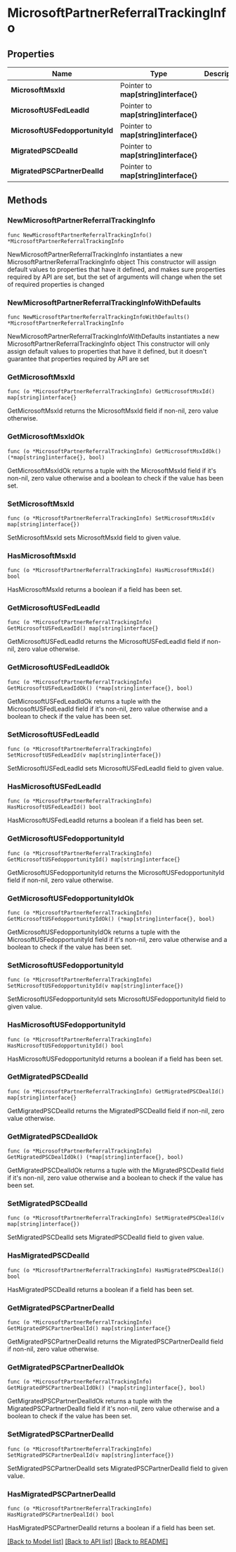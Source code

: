 # MicrosoftPartnerReferralTrackingInfo

## Properties

Name | Type | Description | Notes
------------ | ------------- | ------------- | -------------
**MicrosoftMsxId** | Pointer to **map[string]interface{}** |  | [optional] 
**MicrosoftUSFedLeadId** | Pointer to **map[string]interface{}** |  | [optional] 
**MicrosoftUSFedopportunityId** | Pointer to **map[string]interface{}** |  | [optional] 
**MigratedPSCDealId** | Pointer to **map[string]interface{}** |  | [optional] 
**MigratedPSCPartnerDealId** | Pointer to **map[string]interface{}** |  | [optional] 

## Methods

### NewMicrosoftPartnerReferralTrackingInfo

`func NewMicrosoftPartnerReferralTrackingInfo() *MicrosoftPartnerReferralTrackingInfo`

NewMicrosoftPartnerReferralTrackingInfo instantiates a new MicrosoftPartnerReferralTrackingInfo object
This constructor will assign default values to properties that have it defined,
and makes sure properties required by API are set, but the set of arguments
will change when the set of required properties is changed

### NewMicrosoftPartnerReferralTrackingInfoWithDefaults

`func NewMicrosoftPartnerReferralTrackingInfoWithDefaults() *MicrosoftPartnerReferralTrackingInfo`

NewMicrosoftPartnerReferralTrackingInfoWithDefaults instantiates a new MicrosoftPartnerReferralTrackingInfo object
This constructor will only assign default values to properties that have it defined,
but it doesn't guarantee that properties required by API are set

### GetMicrosoftMsxId

`func (o *MicrosoftPartnerReferralTrackingInfo) GetMicrosoftMsxId() map[string]interface{}`

GetMicrosoftMsxId returns the MicrosoftMsxId field if non-nil, zero value otherwise.

### GetMicrosoftMsxIdOk

`func (o *MicrosoftPartnerReferralTrackingInfo) GetMicrosoftMsxIdOk() (*map[string]interface{}, bool)`

GetMicrosoftMsxIdOk returns a tuple with the MicrosoftMsxId field if it's non-nil, zero value otherwise
and a boolean to check if the value has been set.

### SetMicrosoftMsxId

`func (o *MicrosoftPartnerReferralTrackingInfo) SetMicrosoftMsxId(v map[string]interface{})`

SetMicrosoftMsxId sets MicrosoftMsxId field to given value.

### HasMicrosoftMsxId

`func (o *MicrosoftPartnerReferralTrackingInfo) HasMicrosoftMsxId() bool`

HasMicrosoftMsxId returns a boolean if a field has been set.

### GetMicrosoftUSFedLeadId

`func (o *MicrosoftPartnerReferralTrackingInfo) GetMicrosoftUSFedLeadId() map[string]interface{}`

GetMicrosoftUSFedLeadId returns the MicrosoftUSFedLeadId field if non-nil, zero value otherwise.

### GetMicrosoftUSFedLeadIdOk

`func (o *MicrosoftPartnerReferralTrackingInfo) GetMicrosoftUSFedLeadIdOk() (*map[string]interface{}, bool)`

GetMicrosoftUSFedLeadIdOk returns a tuple with the MicrosoftUSFedLeadId field if it's non-nil, zero value otherwise
and a boolean to check if the value has been set.

### SetMicrosoftUSFedLeadId

`func (o *MicrosoftPartnerReferralTrackingInfo) SetMicrosoftUSFedLeadId(v map[string]interface{})`

SetMicrosoftUSFedLeadId sets MicrosoftUSFedLeadId field to given value.

### HasMicrosoftUSFedLeadId

`func (o *MicrosoftPartnerReferralTrackingInfo) HasMicrosoftUSFedLeadId() bool`

HasMicrosoftUSFedLeadId returns a boolean if a field has been set.

### GetMicrosoftUSFedopportunityId

`func (o *MicrosoftPartnerReferralTrackingInfo) GetMicrosoftUSFedopportunityId() map[string]interface{}`

GetMicrosoftUSFedopportunityId returns the MicrosoftUSFedopportunityId field if non-nil, zero value otherwise.

### GetMicrosoftUSFedopportunityIdOk

`func (o *MicrosoftPartnerReferralTrackingInfo) GetMicrosoftUSFedopportunityIdOk() (*map[string]interface{}, bool)`

GetMicrosoftUSFedopportunityIdOk returns a tuple with the MicrosoftUSFedopportunityId field if it's non-nil, zero value otherwise
and a boolean to check if the value has been set.

### SetMicrosoftUSFedopportunityId

`func (o *MicrosoftPartnerReferralTrackingInfo) SetMicrosoftUSFedopportunityId(v map[string]interface{})`

SetMicrosoftUSFedopportunityId sets MicrosoftUSFedopportunityId field to given value.

### HasMicrosoftUSFedopportunityId

`func (o *MicrosoftPartnerReferralTrackingInfo) HasMicrosoftUSFedopportunityId() bool`

HasMicrosoftUSFedopportunityId returns a boolean if a field has been set.

### GetMigratedPSCDealId

`func (o *MicrosoftPartnerReferralTrackingInfo) GetMigratedPSCDealId() map[string]interface{}`

GetMigratedPSCDealId returns the MigratedPSCDealId field if non-nil, zero value otherwise.

### GetMigratedPSCDealIdOk

`func (o *MicrosoftPartnerReferralTrackingInfo) GetMigratedPSCDealIdOk() (*map[string]interface{}, bool)`

GetMigratedPSCDealIdOk returns a tuple with the MigratedPSCDealId field if it's non-nil, zero value otherwise
and a boolean to check if the value has been set.

### SetMigratedPSCDealId

`func (o *MicrosoftPartnerReferralTrackingInfo) SetMigratedPSCDealId(v map[string]interface{})`

SetMigratedPSCDealId sets MigratedPSCDealId field to given value.

### HasMigratedPSCDealId

`func (o *MicrosoftPartnerReferralTrackingInfo) HasMigratedPSCDealId() bool`

HasMigratedPSCDealId returns a boolean if a field has been set.

### GetMigratedPSCPartnerDealId

`func (o *MicrosoftPartnerReferralTrackingInfo) GetMigratedPSCPartnerDealId() map[string]interface{}`

GetMigratedPSCPartnerDealId returns the MigratedPSCPartnerDealId field if non-nil, zero value otherwise.

### GetMigratedPSCPartnerDealIdOk

`func (o *MicrosoftPartnerReferralTrackingInfo) GetMigratedPSCPartnerDealIdOk() (*map[string]interface{}, bool)`

GetMigratedPSCPartnerDealIdOk returns a tuple with the MigratedPSCPartnerDealId field if it's non-nil, zero value otherwise
and a boolean to check if the value has been set.

### SetMigratedPSCPartnerDealId

`func (o *MicrosoftPartnerReferralTrackingInfo) SetMigratedPSCPartnerDealId(v map[string]interface{})`

SetMigratedPSCPartnerDealId sets MigratedPSCPartnerDealId field to given value.

### HasMigratedPSCPartnerDealId

`func (o *MicrosoftPartnerReferralTrackingInfo) HasMigratedPSCPartnerDealId() bool`

HasMigratedPSCPartnerDealId returns a boolean if a field has been set.


[[Back to Model list]](../README.md#documentation-for-models) [[Back to API list]](../README.md#documentation-for-api-endpoints) [[Back to README]](../README.md)


